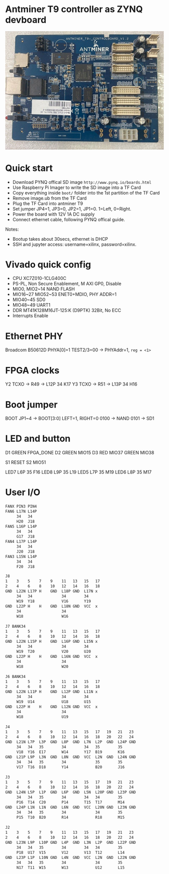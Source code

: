 # Antminer T9 controller as ZYNQ devboard
![](doc/antminer_t9_control_board.jpg)

# Quick start
- Download PYNQ offical SD image `http://www.pynq.io/boards.html`
- Use Raspberry Pi Imager to write the SD image into a TF Card
- Copy everything inside `boot/` folder into the 1st partition of the TF Card
- Remove image.ub from the TF Card
- Plug the TF Card into antminer T9
- Set jumper JP4=1, JP3=0, JP2=1, JP1=0. 1=Left, 0=Right.
- Power the board with 12V 1A DC supply
- Connect ethernet cable, following PYNQ offical guide.

Notes:
- Bootup takes about 30secs, ethernet is DHCP
- SSH and jupyter access: username=xilinx, password=xilinx.

# Vivado quick config
- CPU XC7Z010-1CLG400C
- PS-PL, Non Secure Enablement, M AXI GP0, Disable
- MIO0, MIO2~14 NAND FLASH
- MIO16~27 MIO52~53 ENET0+MDIO, PHY ADDR=1
- MIO40~45 SD0
- MIO48~49 UART1
- DDR MT41K128M16JT-125:K (D9PTK) 32Bit, No ECC
- Interrupts Enable

# Ethernet PHY
Broadcom B50612D PHYA[0]=1 TEST2/3=00 -> PHYAddr=1, `reg = <1>`

# FPGA clocks
Y2 TCXO -> R49 -> L12P 34 K17
Y3 TCXO -> R51 -> L13P 34 H16

# Boot jumper
BOOT JP1~4 -> BOOT[3:0]
     LEFT=1, RIGHT=0
     0100 -> NAND
     0101 -> SD1      

# LED and button
D1 GREEN FPGA_DONE
D2 GREEN MIO15
D3 RED   MIO37
   GREEN MIO38

S1 RESET
S2 MIO51

LED7 L6P 35 F16
LED8 L9P 35 L19
LED5 L7P 35 M19
LED6 L8P 35 M17

# User I/O
```
FANX PIN3 PIN4
FAN6 L17N L14P
     34   34
     H20  J18
FAN5 L16P L14P
     34   34
     G17  J18
FAN4 L17P L14P
     34   34
     J20  J18
FAN3 L15N L14P
     34   34
     F20  J18
```

```
J8
1    3    5    7    9    11   13   15   17
2    4    6    8    10   12   14   16   18
GND  L22N L17P H    GND  L18P GND  L17N x
     34   34             34        34
     W19  Y18            V16       Y19
GND  L22P H    H    GND  L18N GND  VCC  x
     34                  34
     W18                 W16

J7 BANK34
1    3    5    7    9    11   13   15   17
2    4    6    8    10   12   14   16   18
GND  L22N L15P H    GND  L16P GND  L15N x
     34   34             34        34
     W19  T20            V20       U20
GND  L22P H    H    GND  L16N GND  VCC  x
     34                  34
     W18                 W20

J6 BANK34
1    3    5    7    9    11   13   15   17
2    4    6    8    10   12   14   16   18
GND  L22N L11P H    GND  L12P GND  L11N x
     34   34             34        34
     W19  U14            U18       U15
GND  L22P H    H    GND  L12N GND  VCC  x
     34                  34
     W18                 U19

J4
1    3    5    7    9    11   13   15   17   19   21   23
2    4    6    8    10   12   14   16   18   20   22   24
GND  L21N L7P  L3P  GND  L8P  GND  L7N  L2P  GND  L24P GND
     34   34   35        34        34   35        35
     V18  Y16  E17       W14       Y17  B19       K16
GND  L21P L9P  L3N  GND  L8N  GND  VCC  L2N  GND  L24N GND
     34   34   35        34             35        35
     V17  T16  D18       Y14            B20       J16

J3
1    3    5    7    9    11   13   15   17   19   21   23
2    4    6    8    10   12   14   16   18   20   22   24
GND  L24N L5P  L1P  GND  L6P  GND  L5N  L20P GND  L23P GND
     34   34   35        34        34   34        35
     P16  T14  C20       P14       T15  T17       M14
GND  L24P L1N  L1N  GND  L6N  GND  VCC  L20N GND  L23N GND
     34   34   35        34             34        35
     P15  T10  B20       R14            R18       M15

J2
1    3    5    7    9    11   13   15   17   19   21   23
2    4    6    8    10   12   14   16   18   20   22   24
GND  L23N L9P  L10P GND  L4P  GND  L3N  L2P  GND  L22P GND
     34   34   35        34        34   34        35
     P18  U17  V15       V12       V13  T12       L14
GND  L23P L1P  L10N GND  L4N  GND  VCC  L2N  GND  L22N GND
     34   34   35        34             34        35
     N17  T11  W15       W13            U12       L15
```
